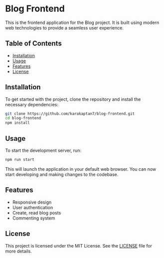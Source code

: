 # Blog Frontend

This is the frontend application for the Blog project. It is built using modern web technologies to provide a seamless user experience.

## Table of Contents

- [Installation](#installation)
- [Usage](#usage)
- [Features](#features)
- [License](#license)

## Installation

To get started with the project, clone the repository and install the necessary dependencies:

```bash
git clone https://github.com/karakaptan7/blog-frontend.git
cd blog-frontend
npm install
```

## Usage

To start the development server, run:

```bash
npm run start
```

This will launch the application in your default web browser. You can now start developing and making changes to the codebase.

## Features

- Responsive design
- User authentication
- Create, read blog posts
- Commenting system

## License

This project is licensed under the MIT License. See the [LICENSE](LICENSE) file for more details.

